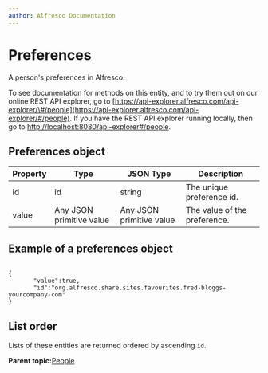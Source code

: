 ```yaml
---
author: Alfresco Documentation
---
```


# Preferences

A person's preferences in Alfresco.

To see documentation for methods on this entity, and to try them out on our online REST API explorer, go to [https://api-explorer.alfresco.com/api-explorer/\#/people](https://api-explorer.alfresco.com/api-explorer/#/people). If you have the REST API explorer running locally, then go to [http://localhost:8080/api-explorer\#/people](http://localhost:8080/api-explorer/#/people).

## Preferences object

|Property|Type|JSON Type|Description|
|--------|----|---------|-----------|
|id|id|string|The unique preference id.|
|value|Any JSON primitive value|Any JSON primitive value|The value of the preference.|

## Example of a preferences object

```

{
       "value":true,
       "id":"org.alfresco.share.sites.favourites.fred-bloggs-yourcompany-com"
}
```

## List order

Lists of these entities are returned ordered by ascending `id`.

**Parent topic:**[People](../../../pra/1/concepts/pra-people.md)

